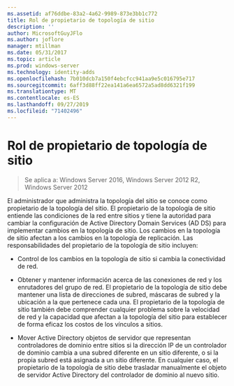```yaml
---
ms.assetid: af76ddbe-83a2-4a62-9989-873e3bb1c772
title: Rol de propietario de topología de sitio
description: ''
author: MicrosoftGuyJFlo
ms.author: joflore
manager: mtillman
ms.date: 05/31/2017
ms.topic: article
ms.prod: windows-server
ms.technology: identity-adds
ms.openlocfilehash: 7b010dcb7a150f4ebcfcc941aa9e5c016795e717
ms.sourcegitcommit: 6aff3d88ff22ea141a6ea6572a5ad8dd6321f199
ms.translationtype: MT
ms.contentlocale: es-ES
ms.lasthandoff: 09/27/2019
ms.locfileid: "71402496"
---
```

# <a name="site-topology-owner-role"></a>Rol de propietario de topología de sitio

>Se aplica a: Windows Server 2016, Windows Server 2012 R2, Windows Server 2012

El administrador que administra la topología del sitio se conoce como propietario de la topología del sitio. El propietario de la topología de sitio entiende las condiciones de la red entre sitios y tiene la autoridad para cambiar la configuración de Active Directory Domain Services (AD DS) para implementar cambios en la topología de sitio. Los cambios en la topología de sitio afectan a los cambios en la topología de replicación. Las responsabilidades del propietario de la topología de sitio incluyen:  
  
-   Control de los cambios en la topología de sitio si cambia la conectividad de red.  
  
-   Obtener y mantener información acerca de las conexiones de red y los enrutadores del grupo de red. El propietario de la topología de sitio debe mantener una lista de direcciones de subred, máscaras de subred y la ubicación a la que pertenece cada una. El propietario de la topología de sitio también debe comprender cualquier problema sobre la velocidad de red y la capacidad que afectan a la topología del sitio para establecer de forma eficaz los costos de los vínculos a sitios.  
  
-   Mover Active Directory objetos de servidor que representan controladores de dominio entre sitios si la dirección IP de un controlador de dominio cambia a una subred diferente en un sitio diferente, o si la propia subred está asignada a un sitio diferente. En cualquier caso, el propietario de la topología de sitio debe trasladar manualmente el objeto de servidor Active Directory del controlador de dominio al nuevo sitio.  
  


